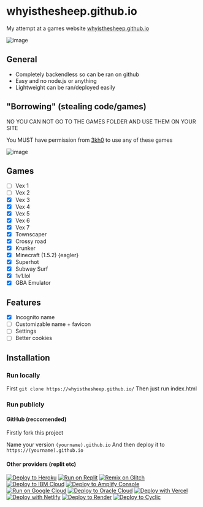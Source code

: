 # whyisthesheep.github.io

My attempt at a games website
[whyisthesheep.github.io](https://whyisthesheep.github.io/)

![image](https://user-images.githubusercontent.com/77189741/202876947-a0332e4b-65ac-41ea-9834-8ad428584aac.png)
## General
- Completely backendless so can be ran on github
- Easy and no node.js or anything 
- Lightweight can be ran/deployed easily

## "Borrowing" (stealing code/games)
NO YOU CAN NOT GO TO THE GAMES FOLDER AND USE THEM ON YOUR SITE

You MUST have permission from [3kh0](https://github.com/3kh0/) to use any of these games

![image](https://user-images.githubusercontent.com/77189741/202876866-ee3439d3-5c94-424e-82f2-237705eb37b1.png)

## Games
- [ ] Vex 1
- [ ] Vex 2
- [x] Vex 3
- [x] Vex 4
- [x] Vex 5
- [x] Vex 6
- [x] Vex 7
- [x] Townscaper
- [x] Crossy road
- [x] Krunker
- [x] Minecraft (1.5.2) {eagler}
- [x] Superhot
- [x] Subway Surf
- [x] 1v1.lol
- [x] GBA Emulator

## Features
- [x] Incognito name
- [ ] Customizable name + favicon
- [ ] Settings
- [ ] Better cookies

## Installation

### Run locally
First
`git clone https://whyisthesheep.github.io/`
Then just run index.html

### Run publicly

#### GitHub (reccomended)
Firstly fork this project

Name your version `(yourname).github.io`
And then deploy it to `https://(yourname).github.io`

#### Other providers (replit etc)
[![Deploy to Heroku](https://binbashbanana.github.io/deploy-buttons/buttons/remade/heroku.svg)](https://heroku.com/deploy/?template=https://github.com/whyisthesheep/whyisthesheep.github.io)
[![Run on Replit](https://binbashbanana.github.io/deploy-buttons/buttons/remade/replit.svg)](https://github.com/whyisthesheep/whyisthesheep.github.io)
[![Remix on Glitch](https://binbashbanana.github.io/deploy-buttons/buttons/remade/glitch.svg)](https://glitch.com/edit/#!/import/github/whyisthesheep/whyisthesheep.github.io)
[![Deploy to IBM Cloud](https://binbashbanana.github.io/deploy-buttons/buttons/remade/ibmcloud.svg)](https://cloud.ibm.com/devops/setup/deploy?repository=https://github.com/whyisthesheep/whyisthesheep.github.io)
[![Deploy to Amplify Console](https://binbashbanana.github.io/deploy-buttons/buttons/remade/amplifyconsole.svg)](https://console.aws.amazon.com/amplify/home#/deploy?repo=https://github.com/whyisthesheep/whyisthesheep.github.io)
[![Run on Google Cloud](https://binbashbanana.github.io/deploy-buttons/buttons/remade/googlecloud.svg)](https://deploy.cloud.run/?git_repo=https://github.com/BinBashBanana/whyisthesheep/whyisthesheep.github.io)
[![Deploy to Oracle Cloud](https://binbashbanana.github.io/deploy-buttons/buttons/remade/oraclecloud.svg)](https://cloud.oracle.com/resourcemanager/stacks/create?zipUrl=https://github.com/whyisthesheep/whyisthesheep.github.io/archive/refs/heads/main.zip)
[![Deploy with Vercel](https://binbashbanana.github.io/deploy-buttons/buttons/remade/vercel.svg)](https://vercel.com/new/clone?repository-url=https%3A%2F%2Fgithub.com%2Fwhyisthesheep%2Fwhyisthesheep.github.io) 
[![Deploy with Netlify](https://binbashbanana.github.io/deploy-buttons/buttons/remade/netlify.svg)](https://app.netlify.com/start/deploy?repository=https://github.com/whyisthesheep/whyisthesheep.github.io)
[![Deploy to Render](https://binbashbanana.github.io/deploy-buttons/buttons/remade/render.svg)](https://render.com/deploy?repo=https://github.com/whyisthesheep/whyisthesheep.github.io)
[![Deploy to Cyclic](https://binbashbanana.github.io/deploy-buttons/buttons/remade/cyclic.svg)](https://app.cyclic.sh/api/app/deploy/whyisthesheep/whyisthesheep.github.io)
